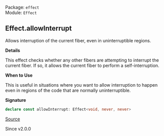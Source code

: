 Package: `effect`<br />
Module: `Effect`<br />

## Effect.allowInterrupt

Allows interruption of the current fiber, even in uninterruptible regions.

**Details**

This effect checks whether any other fibers are attempting to interrupt the
current fiber. If so, it allows the current fiber to perform a
self-interruption.

**When to Use**

This is useful in situations where you want to allow interruption to happen
even in regions of the code that are normally uninterruptible.

**Signature**

```ts
declare const allowInterrupt: Effect<void, never, never>
```

[Source](https://github.com/Effect-TS/effect/tree/main/packages/effect/src/Effect.ts#L4635)

Since v2.0.0